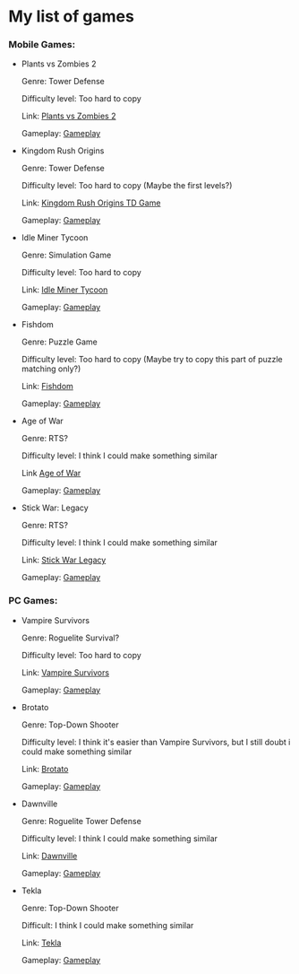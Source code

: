 # My list of games

### Mobile Games:

- Plants vs Zombies 2
  
  Genre: Tower Defense
  
  Difficulty level: Too hard to copy

  Link: [Plants vs Zombies 2](https://play.google.com/store/apps/details?id=com.ea.game.pvz2_row&hl=pl&gl=US&pli=1)
  
  Gameplay: [Gameplay](https://www.youtube.com/watch?v=klfBwzFRCuo&ab_channel=ZackScottGames)

- Kingdom Rush Origins
  
  Genre: Tower Defense
  
  Difficulty level: Too hard to copy (Maybe the first levels?)

  Link: [Kingdom Rush Origins TD Game](https://play.google.com/store/apps/details?id=com.ironhidegames.android.kingdomrushorigins&hl=pl&gl=US)
  
  Gameplay: [Gameplay](https://www.youtube.com/watch?v=zy0ZkpkFiCo&ab_channel=TouchGameplay)

- Idle Miner Tycoon
  
  Genre: Simulation Game
  
  Difficulty level: Too hard to copy

  Link: [Idle Miner Tycoon](https://play.google.com/store/apps/details?id=com.fluffyfairygames.idleminertycoon&hl=pl&gl=US)
  
  Gameplay: [Gameplay](https://www.youtube.com/watch?v=NeJAmRvyKS8&ab_channel=Neogaming)

- Fishdom
  
  Genre: Puzzle Game
  
  Difficulty level: Too hard to copy (Maybe try to copy this part of puzzle matching only?)

  Link: [Fishdom](https://play.google.com/store/apps/details?id=com.playrix.fishdomdd.gplay&hl=pl&gl=US)
  
  Gameplay: [Gameplay](https://www.youtube.com/watch?v=p63fuzZupB8&ab_channel=Neogaming)

- Age of War
  
  Genre: RTS?
  
  Difficulty level: I think I could make something similar

  Link [Age of War](https://play.google.com/store/apps/details?id=com.maxgames.ageofwar1&hl=pl&gl=US)

  Gameplay: [Gameplay](https://www.youtube.com/watch?v=MPi64-aHfg8&ab_channel=Dad%27sGamingAddiction)
  
- Stick War: Legacy
  
  Genre: RTS?
  
  Difficulty level: I think I could make something similar

  Link: [Stick War Legacy](https://play.google.com/store/apps/details?id=com.maxgames.stickwarlegacy&hl=pl&gl=US)
  
  Gameplay: [Gameplay](https://www.youtube.com/watch?v=K3WWAx7yyz4&ab_channel=PryszardAndroidiOSGameplays)
  
### PC Games:

- Vampire Survivors
  
  Genre: Roguelite Survival?
  
  Difficulty level: Too hard to copy

  Link: [Vampire Survivors](https://store.steampowered.com/app/1794680/Vampire_Survivors/)

  Gameplay: [Gameplay](https://www.youtube.com/watch?v=xqDmZzqrnBo&ab_channel=Ludophiles)
  
- Brotato
  
  Genre: Top-Down Shooter
  
  Difficulty level: I think it's easier than Vampire Survivors, but I still doubt i could make something similar

  Link: [Brotato](https://store.steampowered.com/app/1942280/Brotato/)

  Gameplay: [Gameplay](https://www.youtube.com/watch?v=Ph3wh84vWD4&ab_channel=HopezeraGaming)
  
- Dawnville
  
  Genre: Roguelite Tower Defense
  
  Difficulty level: I think I could make something similar

  Link: [Dawnville](https://sorensaket.itch.io/dawnville)
  
  Gameplay: [Gameplay](https://www.youtube.com/watch?v=-CwEZvnte0Q&ab_channel=FullThrough)
  
- Tekla
  
  Genre: Top-Down Shooter
  
  Difficult: I think I could make something similar

  Link: [Tekla](https://store.steampowered.com/app/1871430/Tekla/) 
  
  Gameplay: [Gameplay](https://www.youtube.com/watch?v=uTrWC0BZ3ZA&ab_channel=MoonGirlGaming)
